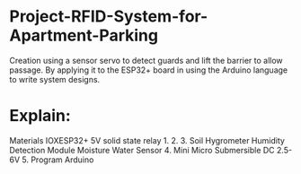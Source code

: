 # Project-RFID-System-for-Apartment-Parking
Creation using a sensor servo to detect guards and lift the barrier to allow passage. By applying it to the ESP32+ board in using the Arduino language to write system designs.
# Explain:
Materials
 IOXESP32+
 5V solid state relay
 1.
 2.
 3.   Soil Hygrometer Humidity Detection Module  Moisture Water
 Sensor
 4.   Mini Micro Submersible DC 2.5-6V
 5.   Program Arduino

